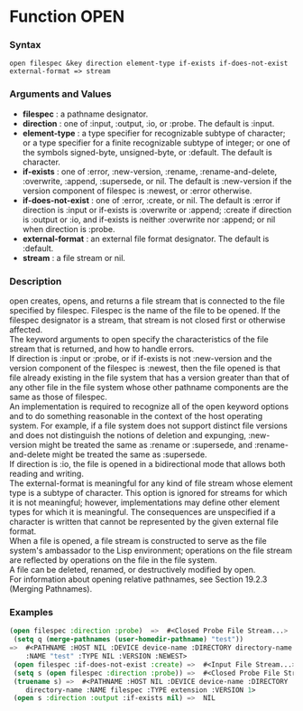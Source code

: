 <!-- Generated on 05/10/2020 by https://github.com/anto2oo/clhs-evolved -->

# Function OPEN

### Syntax
`open filespec &key direction element-type if-exists if-does-not-exist external-format => stream`  


### Arguments and Values
- **filespec** : a pathname designator.   
- **direction** : one of :input, :output, :io, or :probe. The default is :input.   
- **element-type** : a type specifier for recognizable subtype of character; or a type specifier for a finite recognizable subtype of integer; or one of the symbols signed-byte, unsigned-byte, or :default. The default is character.   
- **if-exists** : one of :error, :new-version, :rename, :rename-and-delete, :overwrite, :append, :supersede, or nil. The default is :new-version if the version component of filespec is :newest, or :error otherwise.   
- **if-does-not-exist** : one of :error, :create, or nil. The default is :error if direction is :input or if-exists is :overwrite or :append; :create if direction is :output or :io, and if-exists is neither :overwrite nor :append; or nil when direction is :probe.   
- **external-format** : an external file format designator. The default is :default.   
- **stream** : a file stream or nil.   


### Description
open creates, opens, and returns a file stream that is connected to the file specified by filespec. Filespec is the name of the file to be opened. If the filespec designator is a stream, that stream is not closed first or otherwise affected.  
The keyword arguments to open specify the characteristics of the file stream that is returned, and how to handle errors.  
If direction is :input or :probe, or if if-exists is not :new-version and the version component of the filespec is :newest, then the file opened is that file already existing in the file system that has a version greater than that of any other file in the file system whose other pathname components are the same as those of filespec.  
An implementation is required to recognize all of the open keyword options and to do something reasonable in the context of the host operating system. For example, if a file system does not support distinct file versions and does not distinguish the notions of deletion and expunging, :new-version might be treated the same as :rename or :supersede, and :rename-and-delete might be treated the same as :supersede.  
If direction is :io, the file is opened in a bidirectional mode that allows both reading and writing.  
The external-format is meaningful for any kind of file stream whose element type is a subtype of character. This option is ignored for streams for which it is not meaningful; however, implementations may define other element types for which it is meaningful. The consequences are unspecified if a character is written that cannot be represented by the given external file format.  
When a file is opened, a file stream is constructed to serve as the file system's ambassador to the Lisp environment; operations on the file stream are reflected by operations on the file in the file system.  
A file can be deleted, renamed, or destructively modified by open.  
For information about opening relative pathnames, see Section 19.2.3 (Merging Pathnames).



### Examples
```lisp 
(open filespec :direction :probe)  =>  #<Closed Probe File Stream...>
 (setq q (merge-pathnames (user-homedir-pathname) "test"))
=>  #<PATHNAME :HOST NIL :DEVICE device-name :DIRECTORY directory-name
    :NAME "test" :TYPE NIL :VERSION :NEWEST>
 (open filespec :if-does-not-exist :create) =>  #<Input File Stream...>
 (setq s (open filespec :direction :probe)) =>  #<Closed Probe File Stream...>
 (truename s) =>  #<PATHNAME :HOST NIL :DEVICE device-name :DIRECTORY
    directory-name :NAME filespec :TYPE extension :VERSION 1>
 (open s :direction :output :if-exists nil) =>  NIL
```
